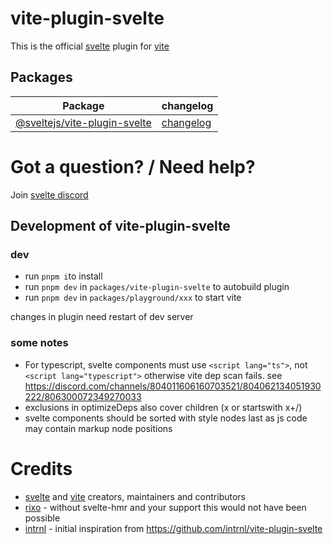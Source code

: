 # vite-plugin-svelte

This is the official [svelte](https://svelte.dev) plugin for [vite](https://vitejs.dev)

## Packages

| Package                                                     | changelog                                                |
| ----------------------------------------------------------- | -------------------------------------------------------- |
| [@sveltejs/vite-plugin-svelte](packages/vite-plugin-svelte) | [changelog](packages/vite-plugin-svelte/CHANGELOG_0x.md) |

# Got a question? / Need help?

Join [svelte discord](https://svelte.dev/chat)

## Development of vite-plugin-svelte

### dev

- run `pnpm i`to install
- run `pnpm dev` in `packages/vite-plugin-svelte` to autobuild plugin
- run `pnpm dev` in `packages/playground/xxx` to start vite

changes in plugin need restart of dev server

### some notes

- For typescript, svelte components must use `<script lang="ts">`, not `<script lang="typescript">` otherwise vite dep scan fails. see https://discord.com/channels/804011606160703521/804062134051930222/806300072349270033
- exclusions in optimizeDeps also cover children (x or startswith x+/)
- svelte components should be sorted with style nodes last as js code may contain markup node positions

# Credits

- [svelte](https://svelte.dev) and [vite](https://github.com/vitejs/vite#readme) creators, maintainers and contributors
- [rixo](https://github.com/rixo) - without svelte-hmr and your support this would not have been possible
- [intrnl](https://github.com/intrnl) - initial inspiration from https://github.com/intrnl/vite-plugin-svelte
